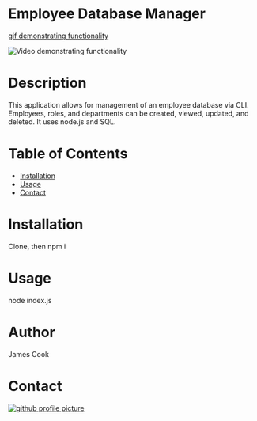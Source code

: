 
# Employee Database Manager
[gif demonstrating functionality](assets/functionality.webm)

![Video demonstrating functionality](https://drive.google.com/file/d/1W7DMnzn3EPf2tQEtiE668FP682bdFBzc/view)
# Description
This application allows for management of an employee database via CLI. Employees, roles, and departments can be created, viewed, updated, and deleted. It uses node.js and SQL.
# Table of Contents
* [Installation](#Installation)
* [Usage](#Usage)
* [Contact](#Contact)
# Installation
Clone, then npm i
# Usage
node index.js
# Author
James Cook
# Contact
[![github profile picture](https://avatars.githubusercontent.com/jamescook98?s=100)](mailto:cookjamesarthur@gmail.com)
    
